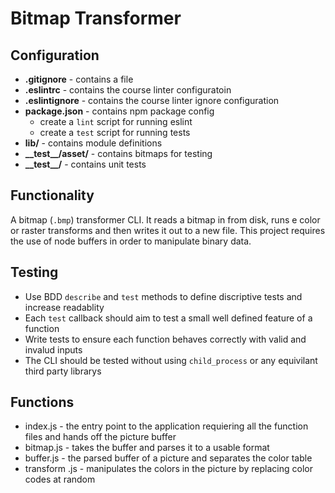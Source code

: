 # Bitmap Transformer

## Configuration 

* **.gitignore** - contains a file 
* **.eslintrc** - contains the course linter configuratoin
* **.eslintignore** - contains the course linter ignore configuration
* **package.json** - contains npm package config
  * create a `lint` script for running eslint
  * create a `test` script for running tests
* **lib/** - contains module definitions
* **\_\_test\_\_/asset/** - contains bitmaps for testing
* **\_\_test\_\_/** - contains unit tests

## Functionality
A bitmap (`.bmp`) transformer CLI. 
It reads a bitmap in from disk, runs e color or raster transforms and then writes it out to a new file. This project requires the use of node buffers in order to manipulate binary data.

## Testing 
* Use BDD `describe` and `test` methods to define discriptive tests and increase readablity
* Each `test` callback should aim to test a small well defined feature of a function
* Write tests to ensure each function behaves correctly with valid and invalud inputs
* The CLI should be tested without using `child_process` or any equivilant third party librarys

##  Functions 

 - index.js - the entry point to the application requiering all the function files and hands off the picture buffer
 - bitmap.js - takes the buffer and parses it to a usable format
 - buffer.js - the parsed buffer of a picture and separates the color table
 - transform .js - manipulates the colors in the picture by replacing color codes at random